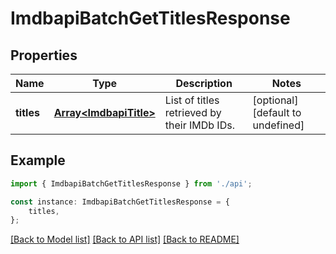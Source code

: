 # ImdbapiBatchGetTitlesResponse


## Properties

Name | Type | Description | Notes
------------ | ------------- | ------------- | -------------
**titles** | [**Array&lt;ImdbapiTitle&gt;**](ImdbapiTitle.md) | List of titles retrieved by their IMDb IDs. | [optional] [default to undefined]

## Example

```typescript
import { ImdbapiBatchGetTitlesResponse } from './api';

const instance: ImdbapiBatchGetTitlesResponse = {
    titles,
};
```

[[Back to Model list]](../README.md#documentation-for-models) [[Back to API list]](../README.md#documentation-for-api-endpoints) [[Back to README]](../README.md)
